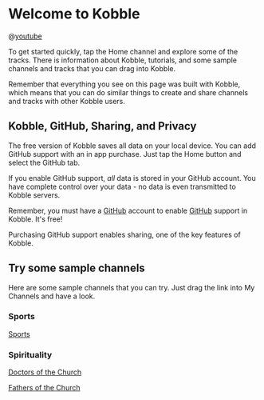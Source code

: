 # Welcome to Kobble

@[youtube](pusWYvYIaaU)

To get started quickly, tap the Home channel and explore some of the tracks. There is information about Kobble, tutorials, and some sample channels and tracks that you can drag into Kobble.

Remember that everything you see on this page was built with Kobble, which means that you can do similar things to create and share channels and tracks with other Kobble users.

## Kobble, GitHub, Sharing, and Privacy

The free version of Kobble saves all data on your local device. You can add GitHub support with an in app purchase. Just tap the Home button and select the GitHub tab.

If you enable GitHub support, *all* data is stored in your GitHub account. You have complete control over your data - no data is even transmitted to Kobble servers.

Remember, you must have a [GitHub](https://github.com) account to enable [GitHub](https://github.com) support in Kobble. It's free!

Purchasing GitHub support enables sharing, one of the key features of Kobble.

## Try some sample channels

Here are some sample channels that you can try. Just drag the link into My Channels and have a look.

### Sports

[Sports](kobble://kobble.io/channel?title=Sports&subtitle=Sports&repo=kobble-data&owner=kobble-ios&path=channels/sports.json)

### Spirituality

[Doctors of the Church](kobble://kobble.io/channel?title=Doctors%20of%20the%20Church&subtitle=Doctors%20of%20the%20Church&repo=kobble-data&owner=catholic-place&path=channels/Doctors-of-the-Church.json)

[Fathers of the Church](kobble://kobble.io/channel?title=Fathers%20of%20the%20Church&subtitle=Fathers%20of%20the%20Church&repo=kobble-data&owner=catholic-place&path=channels/fathers.json)

